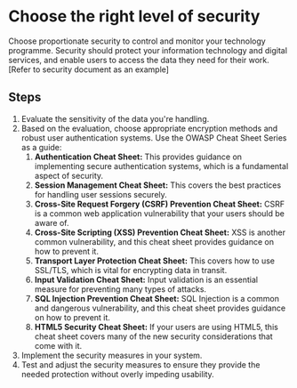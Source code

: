 # Choose the right level of security

Choose proportionate security to control and monitor your technology programme. Security should protect your information technology and digital services, and enable users to access the data they need for their work. \[Refer to security document as an example]

## Steps

1. Evaluate the sensitivity of the data you're handling.
2. Based on the evaluation, choose appropriate encryption methods and robust user authentication systems. Use the OWASP Cheat Sheet Series as a guide:
   1. **Authentication Cheat Sheet:** This provides guidance on implementing secure authentication systems, which is a fundamental aspect of security.
   2. **Session Management Cheat Sheet:** This covers the best practices for handling user sessions securely.
   3. **Cross-Site Request Forgery (CSRF) Prevention Cheat Sheet:** CSRF is a common web application vulnerability that your users should be aware of.
   4. **Cross-Site Scripting (XSS) Prevention Cheat Sheet:** XSS is another common vulnerability, and this cheat sheet provides guidance on how to prevent it.
   5. **Transport Layer Protection Cheat Sheet:** This covers how to use SSL/TLS, which is vital for encrypting data in transit.
   6. **Input Validation Cheat Sheet:** Input validation is an essential measure for preventing many types of attacks.
   7. **SQL Injection Prevention Cheat Sheet:** SQL Injection is a common and dangerous vulnerability, and this cheat sheet provides guidance on how to prevent it.
   8. **HTML5 Security Cheat Sheet:** If your users are using HTML5, this cheat sheet covers many of the new security considerations that come with it.
3. Implement the security measures in your system.
4. Test and adjust the security measures to ensure they provide the needed protection without overly impeding usability.
